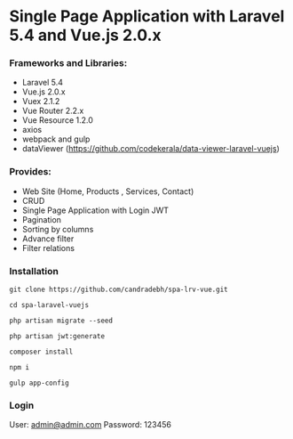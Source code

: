 # Single Page Application with Laravel 5.4 and Vue.js 2.0.x

### Frameworks and Libraries:

- Laravel 5.4
- Vue.js 2.0.x
- Vuex 2.1.2
- Vue Router 2.2.x
- Vue Resource 1.2.0
- axios
- webpack and gulp
- dataViewer (https://github.com/codekerala/data-viewer-laravel-vuejs)

### Provides:

- Web Site (Home, Products , Services, Contact)
- CRUD
- Single Page Application with Login JWT
- Pagination
- Sorting by columns
- Advance filter
- Filter relations


### Installation
`git clone https://github.com/candradebh/spa-lrv-vue.git`

`cd spa-laravel-vuejs`

`php artisan migrate --seed`

`php artisan jwt:generate`

`composer install`

`npm i`

`gulp app-config`



### Login

User: admin@admin.com
Password: 123456